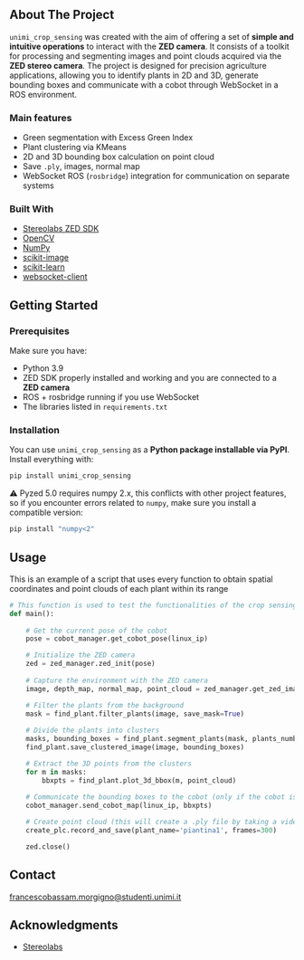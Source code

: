 ## About The Project

`unimi_crop_sensing` was created with the aim of offering a set of **simple and intuitive operations** to interact with the **ZED camera**. It consists of a toolkit for processing and segmenting images and point clouds acquired via the **ZED stereo camera**. The project is designed for precision agriculture applications, allowing you to identify plants in 2D and 3D, generate bounding boxes and communicate with a cobot through WebSocket in a ROS environment.

### Main features
* Green segmentation with Excess Green Index
* Plant clustering via KMeans
* 2D and 3D bounding box calculation on point cloud
* Save `.ply`, images, normal map
* WebSocket ROS (`rosbridge`) integration for communication on separate systems

### Built With

* [Stereolabs ZED SDK](https://www.stereolabs.com/zed-sdk/) 
* [OpenCV](https://opencv.org/)
* [NumPy](https://numpy.org/)
* [scikit-image](https://scikit-image.org/)
* [scikit-learn](https://scikit-learn.org/)
* [websocket-client](https://github.com/websocket-client/websocket-client)

## Getting Started

### Prerequisites

Make sure you have:
- Python 3.9
- ZED SDK properly installed and working and you are connected to a **ZED camera**
- ROS + rosbridge running if you use WebSocket
- The libraries listed in `requirements.txt`

### Installation

You can use `unimi_crop_sensing` as a **Python package installable via PyPI**. Install everything with:
```bash
pip install unimi_crop_sensing
```

⚠️ Pyzed 5.0 requires numpy 2.x, this conflicts with other project features, so if you encounter errors related to `numpy`, make sure you install a compatible version:
```bash
pip install "numpy<2"
```

## Usage

This is an example of a script that uses every function to obtain spatial coordinates and point clouds of each plant within its range

```python
# This function is used to test the functionalities of the crop sensing module
def main():
    
    # Get the current pose of the cobot
    pose = cobot_manager.get_cobot_pose(linux_ip)

    # Initialize the ZED camera
    zed = zed_manager.zed_init(pose)
    
    # Capture the environment with the ZED camera
    image, depth_map, normal_map, point_cloud = zed_manager.get_zed_image(zed, save=True)

    # Filter the plants from the background
    mask = find_plant.filter_plants(image, save_mask=True)
    
    # Divide the plants into clusters
    masks, bounding_boxes = find_plant.segment_plants(mask, plants_number)
    find_plant.save_clustered_image(image, bounding_boxes)

    # Extract the 3D points from the clusters
    for m in masks:
        bbxpts = find_plant.plot_3d_bbox(m, point_cloud)
        
    # Communicate the bounding boxes to the cobot (only if the cobot is operated in another machine)
    cobot_manager.send_cobot_map(linux_ip, bbxpts)

    # Create point cloud (this will create a .ply file by taking a video of the environment)
    create_plc.record_and_save(plant_name='piantina1', frames=300)

    zed.close()
``` 

<!-- CONTACT -->
## Contact

francescobassam.morgigno@studenti.unimi.it

<!-- ACKNOWLEDGMENTS -->
## Acknowledgments

* [Stereolabs](https://www.stereolabs.com/en-it)

